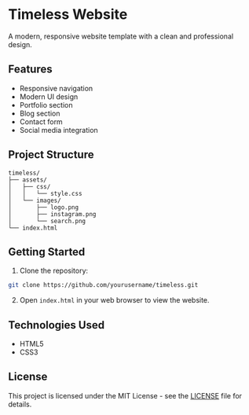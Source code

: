 # Timeless Website

A modern, responsive website template with a clean and professional design.

## Features

- Responsive navigation
- Modern UI design
- Portfolio section
- Blog section
- Contact form
- Social media integration

## Project Structure

```
timeless/
├── assets/
│   ├── css/
│   │   └── style.css
│   └── images/
│       ├── logo.png
│       ├── instagram.png
│       └── search.png
└── index.html
```

## Getting Started

1. Clone the repository:
```bash
git clone https://github.com/yourusername/timeless.git
```

2. Open `index.html` in your web browser to view the website.

## Technologies Used

- HTML5
- CSS3

## License

This project is licensed under the MIT License - see the [LICENSE](LICENSE) file for details. 
